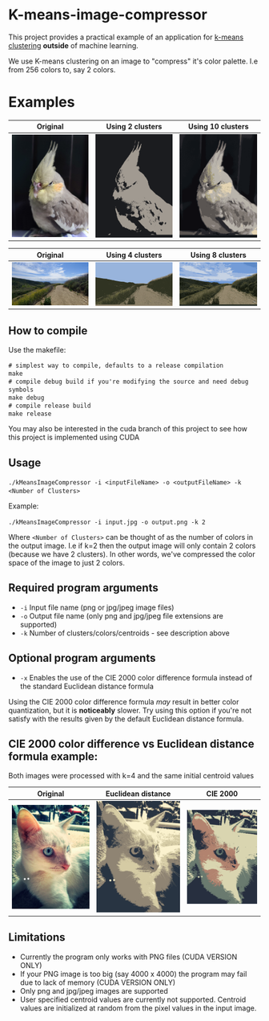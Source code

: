 # K-means-image-compressor
This project provides a practical example of an application for [k-means clustering](https://en.wikipedia.org/wiki/K-means_clustering) __outside__ of machine learning.

We use K-means clustering on an image to "compress" it's color palette. 
I.e from 256 colors to, say 2 colors. 

# Examples
Original | Using 2 clusters | Using 10 clusters 
------------ | --------------------------- |-------------
![Original 1](sample_images/1.jpg) | ![Example 1](sample_images/1.png) | ![Example 2](sample_images/1b.png)

Original | Using 4 clusters|  Using 8 clusters 
------------ | --------------------------- |-------------
![Original 2](sample_images/2.jpg) | ![Example 3](sample_images/2.png) | ![Example 4](sample_images/2b.png)

## How to compile
Use the makefile:
```
# simplest way to compile, defaults to a release compilation
make
# compile debug build if you're modifying the source and need debug symbols
make debug
# compile release build
make release
```

You may also be interested in the cuda branch of this project to see how this project is implemented using CUDA

## Usage
`./kMeansImageCompressor -i <inputFileName> -o <outputFileName> -k <Number of Clusters>`

Example:

`./kMeansImageCompressor -i input.jpg -o output.png -k 2`

Where ``<Number of Clusters>`` can be thought of as the number of colors in the output image. 
I.e if k=2 then the output image will only contain 2 colors (because we have 2 clusters). 
In other words, we've compressed the color space of the image to just 2 colors.

## Required program arguments
* `-i` Input file name (png or jpg/jpeg image files)
* `-o` Output file name (only png and jpg/jpeg file extensions are supported)
* `-k` Number of clusters/colors/centroids - see description above

## Optional program arguments
* `-x` Enables the use of the CIE 2000 color difference formula instead of the standard Euclidean distance formula

Using the CIE 2000 color difference formula _may_ result in better color quantization, but it is **noticeably** slower.
Try using this option if you're not satisfy with the results given by the default Euclidean distance formula.

## CIE 2000 color difference vs Euclidean distance formula example:
Both images were processed with k=4 and the same initial centroid values

Original | Euclidean distance | CIE 2000
------------ | --------------------------- |-------------
![Original 1](sample_images/3.jpg) | ![Example 1](sample_images/3b.png) | ![Example 2](sample_images/3b2.png)

## Limitations
* Currently the program only works with PNG files (CUDA VERSION ONLY)
* If your PNG image is too big (say 4000 x 4000) the program may fail due to lack of memory (CUDA VERSION ONLY)
* Only png and jpg/jpeg images are supported
* User specified centroid values are currently not supported. Centroid values are initialized at random from the pixel values in the input image.
